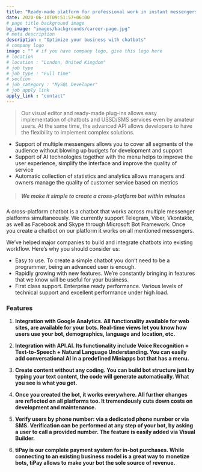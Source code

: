 ```yaml
---
title: "Ready-made platform for professional work in instant messengers"
date: 2020-06-10T09:51:57+06:00
# page title background image
bg_image: "images/backgrounds/career-page.jpg"
# meta description
description : "Optimize your business with chatbots"
# company logo
image : "" # if you have company logo, give this logo here
# location
# location : "London, United Kingdom"
# job type
# job_type : "Full time"
# section
# job_category : "MySQL Developer"
# job apply link
apply_link : "contact"
---
```


> Our visual editor and ready-made plug-ins allows easy implementation of chatbots and USSD/SMS services even by amateur users. At the same time, the advanced API allows developers to have the flexibility to implement complex solutions.

* Support of multiple messengers allows you to cover all segments of the audience without blowing up budgets for development and support
* Support of AI technologies together with the menu helps to improve the user experience, simplify the interface and improve the quality of service
* Automatic collection of statistics and analytics allows managers and owners manage the quality of customer service based on metrics

> ##### We make it simple to create a cross-platform bot within minutes

A cross-platform chatbot is a chatbot that works across multiple messenger platforms simultaneously. We currently support Telegram, Viber, Vkontakte, as well as Facebook and Skype through Microsoft Bot Framework. Once you create a chatbot on our platform it works on all mentioned messengers.

We’ve helped major companies to build and integrate chatbots into existing workflow. Here’s why you should consider us:

* Easy to use. To create a simple chatbot you don’t need to be a programmer, being an advanced user is enough.
* Rapidly growing with new features. We’re constantly bringing in features that we know will be useful for your business.
* First class support. Enterprise ready performance. Various levels of technical support and excellent performance under high load.

### Features

1. __Integration with Google Analytics. All functionality available for web sites, are available for your bots. Real-time views let you know how users use your bot, demographics, language and location, etc.__

2. __Integration with API.AI. Its functionality include Voice Recognition + Text-to-Speech + Natural Language Understanding. You can easily add conversational AI in a predefined Miniapps bot that has a menu.__

3. __Create content without any coding. You can build bot structure just by typing your text content, the code will generate automatically. What you see is what you get.__

4. __Once you created the bot, it works everywhere. All further changes are reflected on all platforms too. It tremendously cuts down costs on development and maintenance.__

5. __Verify users by phone number: via a dedicated phone number or via SMS. Verification can be performed at any step of your bot, by asking a user to call a provided number. The feature is easily added via Visual Builder.__

6. __tiPay is our complete payment system for in-bot purchases. While connecting to an existing business model is a great way to monetize bots, tiPay allows to make your bot the sole source of revenue.__
